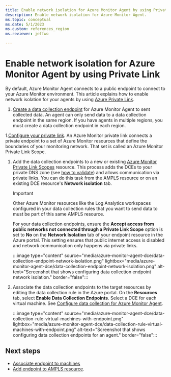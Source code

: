 ```yaml
---
title: Enable network isolation for Azure Monitor Agent by using Private Link
description: Enable network isolation for Azure Monitor Agent.
ms.topic: conceptual
ms.date: 5/1/2023
ms.custom: references_region
ms.reviewer: jeffwo

---
```


# Enable network isolation for Azure Monitor Agent by using Private Link

By default, Azure Monitor Agent connects to a public endpoint to connect to your Azure Monitor environment. This article explains how to enable network isolation for your agents by using [Azure Private Link](../../private-link/private-link-overview.md).


1. [Create a data collection endpoint](../essentials/data-collection-endpoint-overview.md#create-a-data-collection-endpoint) for Azure Monitor Agent to sent collected data. An agent can only send data to a data collection endpoint in the same region. If you have agents in multiple regions, you must create a data collection endpoint in each region.

1.[Configure your private link](../logs/private-link-configure.md). An Azure Monitor private link connects a private endpoint to a set of Azure Monitor resources that define the boundaries of your monitoring network. That set is called an Azure Monitor Private Link Scope.

1. Add the data collection endpoints to a new or existing [Azure Monitor Private Link Scopes](../logs/private-link-configure.md#connect-azure-monitor-resources) resource. This process adds the DCEs to your private DNS zone (see [how to validate](../logs/private-link-configure.md#review-and-validate-your-private-link-setup)) and allows communication via private links. You can do this task from the AMPLS resource or on an existing DCE resource's **Network isolation** tab.


    > [!IMPORTANT]
    > Other Azure Monitor resources like the Log Analytics workspaces configured in your data collection rules that you want to send data to must be part of this same AMPLS resource.
 
    For your data collection endpoints, ensure the **Accept access from public networks not connected through a Private Link Scope** option is set to **No** on the **Network Isolation** tab of your endpoint resource in the Azure portal. This setting ensures that public internet access is disabled and network communication only happens via private links.
     
    :::image type="content" source="media/azure-monitor-agent-dce/data-collection-endpoint-network-isolation.png" lightbox="media/azure-monitor-agent-dce/data-collection-endpoint-network-isolation.png" alt-text="Screenshot that shows configuring data collection endpoint network isolation." border="false":::
    
1. Associate the data collection endpoints to the target resources by editing the data collection rule in the Azure portal. On the **Resources** tab, select **Enable Data Collection Endpoints**. Select a DCE for each virtual machine. See [Configure data collection for Azure Monitor Agent](../agents/data-collection-rule-azure-monitor-agent.md).
 
    :::image type="content" source="media/azure-monitor-agent-dce/data-collection-rule-virtual-machines-with-endpoint.png" lightbox="media/azure-monitor-agent-dce/data-collection-rule-virtual-machines-with-endpoint.png" alt-text="Screenshot that shows configuring data collection endpoints for an agent." border="false":::




## Next steps

- [Associate endpoint to machines](../agents/data-collection-rule-azure-monitor-agent.md#create-a-data-collection-rule)
- [Add endpoint to AMPLS resource](../logs/private-link-configure.md#connect-azure-monitor-resources).
